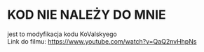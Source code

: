 # KOD NIE NALEŻY DO MNIE  <br>
jest to modyfikacja kodu KoValskyego <br>
Link do filmu: https://www.youtube.com/watch?v=QaQ2nvHhpNs
